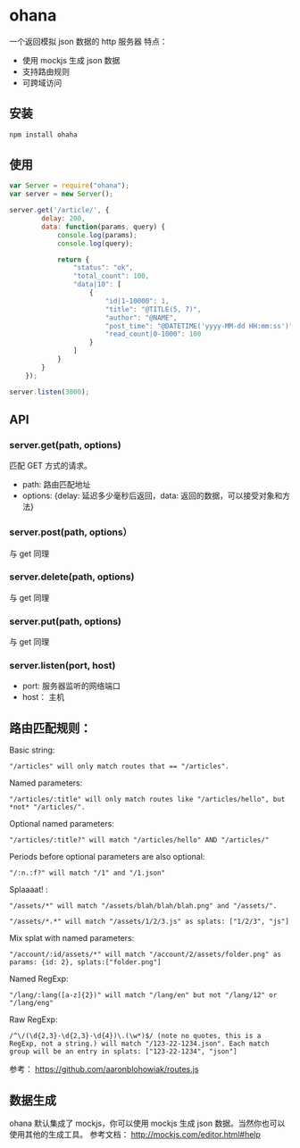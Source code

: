ohana
=====
一个返回模拟 json 数据的 http 服务器
特点：

 - 使用 mockjs 生成 json 数据
 - 支持路由规则
 - 可跨域访问

## 安装

```bash
npm install ohaha
```

## 使用

```javascript
var Server = require("ohana");
var server = new Server();

server.get('/article/', {
		delay: 200,
		data: function(params, query) {
			console.log(params);
			console.log(query);

			return {
				"status": "ok",
				"total_count": 100,
				"data|10": [
					{
						"id|1-10000": 1,
						"title": "@TITLE(5, 7)",
						"author": "@NAME",
						"post_time": "@DATETIME('yyyy-MM-dd HH:mm:ss')",
						"read_count|0-1000": 100
					}
				]
			}
		}
	});

server.listen(3000);

```
## API

### server.get(path, options)
匹配 GET 方式的请求。

 - path: 路由匹配地址
 - options: {delay: 延迟多少毫秒后返回，data: 返回的数据，可以接受对象和方法}

### server.post(path, options）
与 get 同理
### server.delete(path, options)
与 get 同理
### server.put(path, options)
 与 get 同理

### server.listen(port, host)
 - port:  服务器监听的网络端口
 - host： 主机

## 路由匹配规则：
Basic string:

    "/articles" will only match routes that == "/articles".

Named parameters:

    "/articles/:title" will only match routes like "/articles/hello", but *not* "/articles/".

Optional named parameters:

    "/articles/:title?" will match "/articles/hello" AND "/articles/"

Periods before optional parameters are also optional:

    "/:n.:f?" will match "/1" and "/1.json"

Splaaaat! :

    "/assets/*" will match "/assets/blah/blah/blah.png" and "/assets/".

    "/assets/*.*" will match "/assets/1/2/3.js" as splats: ["1/2/3", "js"]

Mix splat with named parameters:

    "/account/:id/assets/*" will match "/account/2/assets/folder.png" as params: {id: 2}, splats:["folder.png"]


Named RegExp:

    "/lang/:lang([a-z]{2})" will match "/lang/en" but not "/lang/12" or "/lang/eng"

Raw RegExp:

    /^\/(\d{2,3}-\d{2,3}-\d{4})\.(\w*)$/ (note no quotes, this is a RegExp, not a string.) will match "/123-22-1234.json". Each match group will be an entry in splats: ["123-22-1234", "json"]

参考： https://github.com/aaronblohowiak/routes.js

## 数据生成
ohana 默认集成了 mockjs，你可以使用 mockjs 生成 json 数据。当然你也可以使用其他的生成工具。
参考文档： http://mockjs.com/editor.html#help
